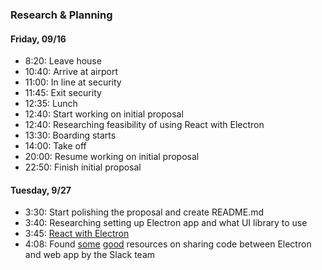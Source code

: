 ### Research & Planning
#### Friday, 09/16
* 8:20: Leave house
* 10:40: Arrive at airport
* 11:00: In line at security
* 11:45: Exit security
* 12:35: Lunch
* 12:40: Start working on initial proposal
* 12:40: Researching feasibility of using React with Electron
* 13:30: Boarding starts
* 14:00: Take off
* 20:00: Resume working on initial proposal
* 22:50: Finish initial proposal

#### Tuesday, 9/27
* 3:30: Start polishing the proposal and create README.md
* 3:40: Researching setting up Electron app and what UI library to use
* 3:45: [React with Electron](https://blog.codemagic.io/building-electron-desktop-apps-with-react/)
* 4:08: Found [some](https://slack.engineering/interops-labyrinth-sharing-code-between-web-electron-apps/) [good](https://slack.engineering/rebuilding-slack-on-the-desktop/) resources on sharing code between Electron and web app by the Slack team
